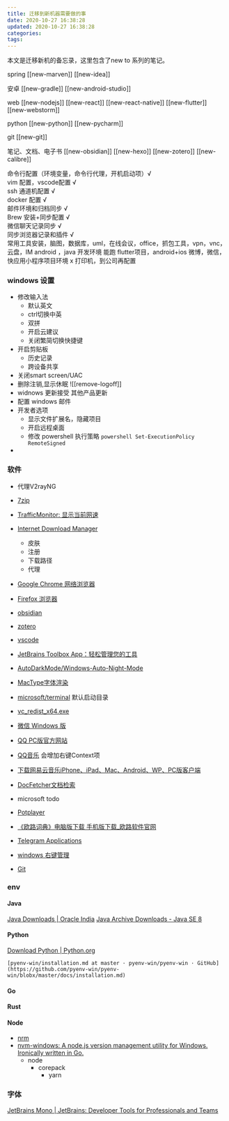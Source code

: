 ```yaml
---
title: 迁移到新机器需要做的事
date: 2020-10-27 16:38:28
updated: 2020-10-27 16:38:28
categories:
tags:
---
```


本文是迁移新机的备忘录，这里包含了new to 系列的笔记。

spring
[[new-marven]]
[[new-idea]]

安卓
[[new-gradle]]
[[new-android-studio]]

web
[[new-nodejs]]
[[new-react]]
[[new-react-native]]
[[new-flutter]]
[[new-webstorm]]

python
[[new-python]]
[[new-pycharm]]

git
[[new-git]]

笔记、文档、电子书
[[new-obsidian]]
[[new-hexo]]
[[new-zotero]]
[[new-calibre]]


命令行配置（环境变量，命令行代理，开机启动项）√  
vim 配置，vscode配置 √  
ssh 通道机配置 √  
docker 配置 √  
邮件环境和归档同步 √  
Brew 安装+同步配置 √  
微信聊天记录同步 √  
同步浏览器记录和插件 √  
常用工具安装，脑图，数据库，uml，在线会议，office，抓包工具，vpn，vnc，云盘，IM
android ，java 开发环境
能跑 flutter项目，android+ios
微博，微信，快应用小程序项目环境 x 
打印机，到公司再配置 


### windows 设置

- 修改输入法
	- 默认英文
	- ctrl切换中英
	- 双拼
	- 开启云建议
	- 关闭繁简切换快捷键
- 开启剪贴板
	- 历史记录
	- 跨设备共享
- 关闭smart screen/UAC
- 删除注销,显示休眠 ![[remove-logoff]]
- widnows 更新接受 其他产品更新
- 配置 windows 邮件
- 开发者选项
	- 显示文件扩展名，隐藏项目
	- 开启远程桌面
	- 修改 powershell 执行策略 `powershell Set-ExecutionPolicy RemoteSigned`
- 

### 软件
- 代理V2rayNG
- [7zip](https://www.7-zip.org/)
- [TrafficMonitor: 显示当前网速](https://github.com/zhongyang219/TrafficMonitor)
- [Internet Download Manager](https://www.internetdownloadmanager.com/download.html)
	- 皮肤
	- 注册
	- 下载路径
	- 代理
- [Google Chrome 网络浏览器](http://www.chrome.com/)
- [Firefox 浏览器](https://www.mozilla.org/zh-CN/firefox/all/#product-desktop-developer)
- [obsidian](https://obsidian.md/download)
- [zotero](https://www.zotero.org/download/)
- [vscode](https://code.visualstudio.com/#alt-downloads)
- [JetBrains Toolbox App：轻松管理您的工具](https://www.jetbrains.com/zh-cn/toolbox-app/)
- [AutoDarkMode/Windows-Auto-Night-Mode](https://github.com/AutoDarkMode/Windows-Auto-Night-Mode/releases/)
- [MacType字体渲染](https://github.com/snowie2000/mactype/releases)
- [microsoft/terminal](https://github.com/microsoft/terminal/releases/) 默认启动目录
- [vc_redist_x64.exe](https://learn.microsoft.com/zh-CN/cpp/windows/latest-supported-vc-redist?view=msvc-170)
- [微信 Windows 版](https://pc.weixin.qq.com/)
- [QQ PC版官方网站](https://im.qq.com/pcqq)
- [QQ音乐](https://y.qq.com/) 会增加右键Context项
- [下载网易云音乐iPhone、iPad、Mac、Android、WP、PC版客户端](https://music.163.com/#/download)
- [DocFetcher文档检索](https://docfetcher.sourceforge.net/zh/download.html)

- microsoft todo
- [Potplayer](https://potplayer.daum.net/)
- [《欧路词典》电脑版下载 手机版下载_欧路软件官网](http://www.eudic.net/v4/en/app/download)
- [Telegram Applications](https://telegram.org/apps)
- [windows 右键管理](https://github.com/BluePointLilac/ContextMenuManager)
- [Git](https://git-scm.com/download/win)
### env

#### Java

[Java Downloads | Oracle India](https://www.oracle.com/in/java/technologies/downloads/)
[Java Archive Downloads - Java SE 8](https://www.oracle.com/java/technologies/javase/javase8-archive-downloads.html)

#### Python

[Download Python | Python.org](https://www.python.org/downloads/)

	[pyenv-win/installation.md at master · pyenv-win/pyenv-win · GitHub](https://github.com/pyenv-win/pyenv-win/blobx/master/docs/installation.md)

#### Go

#### Rust

#### Node
- [nrm](https://github.com/Pana/nrm)
- [nvm-windows: A node.js version management utility for Windows. Ironically written in Go.](https://github.com/coreybutler/nvm-windows)
	- node
		- corepack
			- yarn


### 字体

[JetBrains Mono | JetBrains: Developer Tools for Professionals and Teams](https://www.jetbrains.com/lp/mono/)